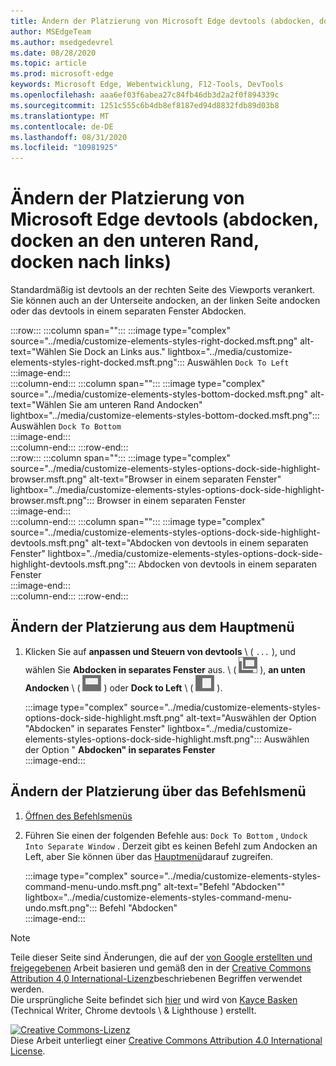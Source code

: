 ```yaml
---
title: Ändern der Platzierung von Microsoft Edge devtools (abdocken, docken an den unteren Rand, docken nach links)
author: MSEdgeTeam
ms.author: msedgedevrel
ms.date: 08/28/2020
ms.topic: article
ms.prod: microsoft-edge
keywords: Microsoft Edge, Webentwicklung, F12-Tools, DevTools
ms.openlocfilehash: aaa6ef03f6abea27c84fb46db3d2a2f0f894339c
ms.sourcegitcommit: 1251c555c6b4db8ef8187ed94d8832fdb89d03b8
ms.translationtype: MT
ms.contentlocale: de-DE
ms.lasthandoff: 08/31/2020
ms.locfileid: "10981925"
---
```

<!-- Copyright Kayce Basques 

   Licensed under the Apache License, Version 2.0 (the "License");
   you may not use this file except in compliance with the License.
   You may obtain a copy of the License at

       https://www.apache.org/licenses/LICENSE-2.0

   Unless required by applicable law or agreed to in writing, software
   distributed under the License is distributed on an "AS IS" BASIS,
   WITHOUT WARRANTIES OR CONDITIONS OF ANY KIND, either express or implied.
   See the License for the specific language governing permissions and
   limitations under the License.  -->





# Ändern der Platzierung von Microsoft Edge devtools (abdocken, docken an den unteren Rand, docken nach links)   



Standardmäßig ist devtools an der rechten Seite des Viewports verankert.  Sie können auch an der Unterseite andocken, an der linken Seite andocken oder das devtools in einem separaten Fenster Abdocken.  

:::row:::
   :::column span="":::
      :::image type="complex" source="../media/customize-elements-styles-right-docked.msft.png" alt-text="Wählen Sie Dock an Links aus." lightbox="../media/customize-elements-styles-right-docked.msft.png":::
         Auswählen `Dock To Left`  
      :::image-end:::  
   :::column-end:::
   :::column span="":::
      :::image type="complex" source="../media/customize-elements-styles-bottom-docked.msft.png" alt-text="Wählen Sie am unteren Rand Andocken" lightbox="../media/customize-elements-styles-bottom-docked.msft.png":::
         Auswählen `Dock To Bottom`  
      :::image-end:::  
   :::column-end:::
:::row-end:::  
:::row:::
   :::column span="":::
      :::image type="complex" source="../media/customize-elements-styles-options-dock-side-highlight-browser.msft.png" alt-text="Browser in einem separaten Fenster" lightbox="../media/customize-elements-styles-options-dock-side-highlight-browser.msft.png":::
         Browser in einem separaten Fenster  
      :::image-end:::  
   :::column-end:::
   :::column span="":::
      :::image type="complex" source="../media/customize-elements-styles-options-dock-side-highlight-devtools.msft.png" alt-text="Abdocken von devtools in einem separaten Fenster" lightbox="../media/customize-elements-styles-options-dock-side-highlight-devtools.msft.png":::
         Abdocken von devtools in einem separaten Fenster  
      :::image-end:::  
   :::column-end:::
:::row-end:::  

## Ändern der Platzierung aus dem Hauptmenü   

1.  Klicken Sie auf **anpassen und Steuern von devtools** \ ( `...` \), und wählen Sie **Abdocken in separates Fenster** aus. \ ( ![ Abdocken ][ImageUndockIcon] \), **an unten Andocken** \ ( ![ Dock to Bottom ][ImageBottomIcon] \) oder **Dock to Left** \ ( ![ Dock to Left \ ][ImageLeftIcon] ).  
    
    :::image type="complex" source="../media/customize-elements-styles-options-dock-side-highlight.msft.png" alt-text="Auswählen der Option "Abdocken" in separates Fenster" lightbox="../media/customize-elements-styles-options-dock-side-highlight.msft.png":::
       Auswählen der Option " **Abdocken" in separates Fenster**  
    :::image-end:::  
    
## Ändern der Platzierung über das Befehlsmenü   

1.  [Öffnen des Befehlsmenüs][DevtoolsCommandMenu]  
1.  Führen Sie einen der folgenden Befehle aus: `Dock To Bottom` , `Undock Into Separate Window` .  Derzeit gibt es keinen Befehl zum Andocken an Left, aber Sie können über das [Hauptmenü](#change-placement-from-the-main-menu)darauf zugreifen.  
    
    :::image type="complex" source="../media/customize-elements-styles-command-menu-undo.msft.png" alt-text="Befehl "Abdocken"" lightbox="../media/customize-elements-styles-command-menu-undo.msft.png":::
       Befehl "Abdocken"  
    :::image-end:::  
    
<!--  
 


-->  

<!-- image links -->  

[ImageUndockIcon]: ../media/undock-icon.msft.png  
[ImageBottomIcon]: ../media/bottom-icon.msft.png  
[ImageLeftIcon]: ../media/left-icon.msft.png  

<!-- links -->  

[DevtoolsCommandMenu]: ../command-menu/index.md "Ausführen von Befehlen mit dem Befehlsmenü von Microsoft Edge devtools | Microsoft docs"  

> [!NOTE]
> Teile dieser Seite sind Änderungen, die auf der [von Google erstellten und freigegebenen][GoogleSitePolicies] Arbeit basieren und gemäß den in der [Creative Commons Attribution 4,0 International-Lizenz][CCA4IL]beschriebenen Begriffen verwendet werden.  
> Die ursprüngliche Seite befindet sich [hier](https://developers.google.com/web/tools/chrome-devtools/customize/placement) und wird von [Kayce Basken][KayceBasques] (Technical Writer, Chrome devtools \ & Lighthouse \) erstellt.  

[![Creative Commons-Lizenz][CCby4Image]][CCA4IL]  
Diese Arbeit unterliegt einer [Creative Commons Attribution 4.0 International License][CCA4IL].  

[CCA4IL]: https://creativecommons.org/licenses/by/4.0  
[CCby4Image]: https://i.creativecommons.org/l/by/4.0/88x31.png  
[GoogleSitePolicies]: https://developers.google.com/terms/site-policies  
[KayceBasques]: https://developers.google.com/web/resources/contributors/kaycebasques  
